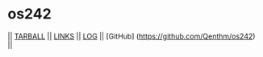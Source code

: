 # os242

|| [TARBALL](https://os.vlsm.org/Log/#:~:text=GH%20GHP%20LOG-,TARBALL,-AkubaruF%3A%20GH) || [LINKS](links.md) || [LOG](TXT/mylog.txt) || [GitHub] (https://github.com/Qenthm/os242) ||
